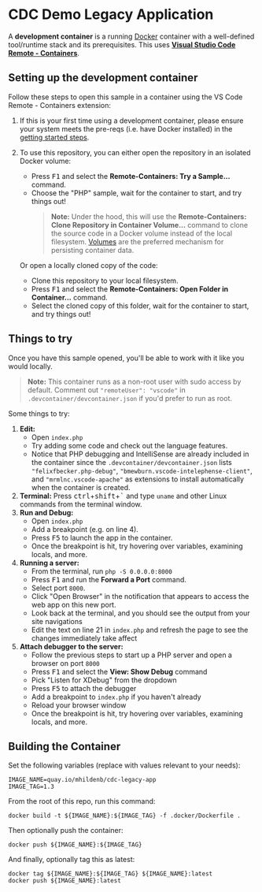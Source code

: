 # CDC Demo Legacy Application

A **development container** is a running [Docker](https://www.docker.com) container with a well-defined tool/runtime stack and its prerequisites. This uses **[Visual Studio Code Remote - Containers](https://aka.ms/vscode-remote/containers)**.

## Setting up the development container

Follow these steps to open this sample in a container using the VS Code Remote - Containers extension:

1. If this is your first time using a development container, please ensure your system meets the pre-reqs (i.e. have Docker installed) in the [getting started steps](https://aka.ms/vscode-remote/containers/getting-started).

2. To use this repository, you can either open the repository in an isolated Docker volume:

    - Press <kbd>F1</kbd> and select the **Remote-Containers: Try a Sample...** command.
    - Choose the "PHP" sample, wait for the container to start, and try things out!
        > **Note:** Under the hood, this will use the **Remote-Containers: Clone Repository in Container Volume...** command to clone the source code in a Docker volume instead of the local filesystem. [Volumes](https://docs.docker.com/storage/volumes/) are the preferred mechanism for persisting container data.

   Or open a locally cloned copy of the code:

   - Clone this repository to your local filesystem.
   - Press <kbd>F1</kbd> and select the **Remote-Containers: Open Folder in Container...** command.
   - Select the cloned copy of this folder, wait for the container to start, and try things out!

## Things to try

Once you have this sample opened, you'll be able to work with it like you would locally.

> **Note:** This container runs as a non-root user with sudo access by default. Comment out `"remoteUser": "vscode"` in `.devcontainer/devcontainer.json` if you'd prefer to run as root.

Some things to try:

1. **Edit:**
   - Open `index.php`
   - Try adding some code and check out the language features.
   - Notice that PHP debugging and IntelliSense are already included in the container since the `.devcontainer/devcontainer.json` lists `"felixfbecker.php-debug"`, `"bmewburn.vscode-intelephense-client"`, and `"mrmlnc.vscode-apache"` as extensions to install automatically when the container is created.
1. **Terminal:** Press <kbd>ctrl</kbd>+<kbd>shift</kbd>+<kbd>\`</kbd> and type `uname` and other Linux commands from the terminal window.
1. **Run and Debug:**
   - Open `index.php`
   - Add a breakpoint (e.g. on line 4).
   - Press <kbd>F5</kbd> to launch the app in the container.
   - Once the breakpoint is hit, try hovering over variables, examining locals, and more.
1. **Running a server:**
   - From the terminal, run `php -S 0.0.0.0:8000`
   - Press <kbd>F1</kbd> and run the **Forward a Port** command.
   - Select port `8000`.
   - Click "Open Browser" in the notification that appears to access the web app on this new port.
   - Look back at the terminal, and you should see the output from your site navigations
   - Edit the text on line 21 in `index.php` and refresh the page to see the changes immediately take affect
1. **Attach debugger to the server:**
   - Follow the previous steps to start up a PHP server and open a browser on port `8000`
   - Press <kbd>F1</kbd> and select the **View: Show Debug** command
   - Pick "Listen for XDebug" from the dropdown
   - Press <kbd>F5</kbd> to attach the debugger
   - Add a breakpoint to `index.php` if you haven't already
   - Reload your browser window
   - Once the breakpoint is hit, try hovering over variables, examining locals, and more.

## Building the Container

Set the following variables (replace with values relevant to your needs):

```
IMAGE_NAME=quay.io/mhildenb/cdc-legacy-app
IMAGE_TAG=1.3
```

From the root of this repo, run this command:

```
docker build -t ${IMAGE_NAME}:${IMAGE_TAG} -f .docker/Dockerfile .
```

Then optionally push the container:

```
docker push ${IMAGE_NAME}:${IMAGE_TAG}
```

And finally, optionally tag this as latest:

```
docker tag ${IMAGE_NAME}:${IMAGE_TAG} ${IMAGE_NAME}:latest
docker push ${IMAGE_NAME}:latest
```